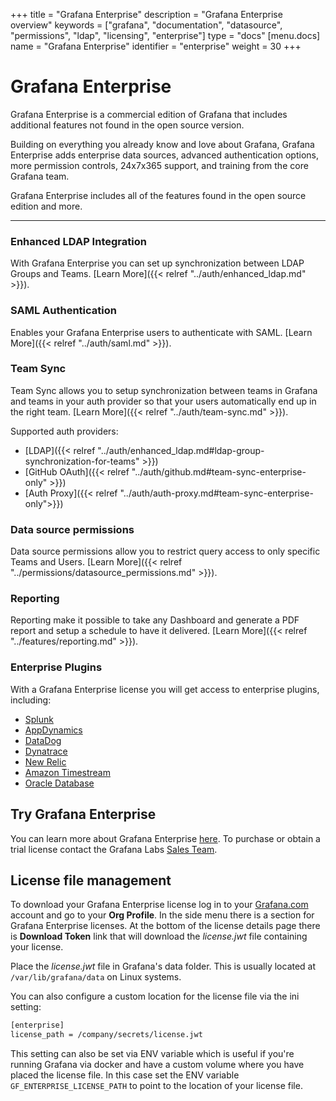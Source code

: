 +++
title = "Grafana Enterprise"
description = "Grafana Enterprise overview"
keywords = ["grafana", "documentation", "datasource", "permissions", "ldap", "licensing", "enterprise"]
type = "docs"
[menu.docs]
name = "Grafana Enterprise"
identifier = "enterprise"
weight = 30
+++

# Grafana Enterprise

Grafana Enterprise is a commercial edition of Grafana that includes additional features not found in the open source
version.

Building on everything you already know and love about Grafana, Grafana Enterprise adds enterprise data sources,
advanced authentication options, more permission controls, 24x7x365 support, and training from the core Grafana team.

Grafana Enterprise includes all of the features found in the open source edition and more.

___

### Enhanced LDAP Integration

With Grafana Enterprise you can set up synchronization between LDAP Groups and Teams. [Learn More]({{< relref "../auth/enhanced_ldap.md" >}}).

### SAML Authentication

Enables your Grafana Enterprise users to authenticate with SAML. [Learn More]({{< relref "../auth/saml.md" >}}).

### Team Sync

Team Sync allows you to setup synchronization between teams in Grafana and teams in your auth provider so that your users automatically end up in the right team. [Learn More]({{< relref "../auth/team-sync.md" >}}).

Supported auth providers:

* [LDAP]({{< relref "../auth/enhanced_ldap.md#ldap-group-synchronization-for-teams" >}})
* [GitHub OAuth]({{< relref "../auth/github.md#team-sync-enterprise-only" >}})
* [Auth Proxy]({{< relref "../auth/auth-proxy.md#team-sync-enterprise-only">}})

### Data source permissions

Data source permissions allow you to restrict query access to only specific Teams and Users. [Learn More]({{< relref "../permissions/datasource_permissions.md" >}}).

### Reporting

Reporting make it possible to take any Dashboard and generate a PDF report and setup a schedule to have it delivered. [Learn More]({{< relref "../features/reporting.md" >}}).

### Enterprise Plugins

With a Grafana Enterprise license you will get access to enterprise plugins, including:

* [Splunk](https://grafana.com/plugins/grafana-splunk-datasource)
* [AppDynamics](https://grafana.com/plugins/dlopes7-appdynamics-datasource)
* [DataDog](https://grafana.com/plugins/grafana-datadog-datasource)
* [Dynatrace](https://grafana.com/plugins/grafana-dynatrace-datasource)
* [New Relic](https://grafana.com/plugins/grafana-newrelic-datasource)
* [Amazon Timestream](https://grafana.com/plugins/grafana-timestream-datasource)
* [Oracle Database](https://grafana.com/plugins/grafana-oracle-datasource)

## Try Grafana Enterprise

You can learn more about Grafana Enterprise [here](https://grafana.com/enterprise). To purchase or obtain a trial license contact
the Grafana Labs [Sales Team](https://grafana.com/contact?about=support&topic=Grafana%20Enterprise).

## License file management

To download your Grafana Enterprise license log in to your [Grafana.com](https://grafana.com) account and go to your **Org
Profile**. In the side menu there is a section for Grafana Enterprise licenses. At the bottom of the license
details page there is **Download Token** link that will download the *license.jwt* file containing your license.

Place the *license.jwt* file in Grafana's data folder. This is usually located at `/var/lib/grafana/data` on Linux systems.

You can also configure a custom location for the license file via the ini setting:

```bash
[enterprise]
license_path = /company/secrets/license.jwt
```

This setting can also be set via ENV variable which is useful if you're running Grafana via docker and have a custom
volume where you have placed the license file. In this case set the ENV variable `GF_ENTERPRISE_LICENSE_PATH` to point
to the location of your license file.



